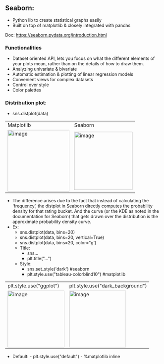 ## Seaborn:

- Python lib to create statistical graphs easily
- Built on top of matplotlib & closely integrated with pandas

Doc: https://seaborn.pydata.org/introduction.html

### Functionalities
- Dataset oriented API,  lets you focus on what the different elements of your plots mean, rather than on the details of how to draw them.
- Analyzing univariate & bivariate
- Automatic estimation & plotting of linear regression models
- Convenient views for complex datasets
- Control over style
- Color palettes


### Distribution plot:
- sns.distplot(data)
	
<table>
	<tr>
		<td>Matplotlib</td>
		<td>Seaborn</td>
	</tr>
	<tr>
		<td><img width="199" alt="image" src="https://user-images.githubusercontent.com/10133554/188859006-8c42273c-0239-4851-aef1-f254543829d9.png"></td>
		<td><img width="188" alt="image" src="https://user-images.githubusercontent.com/10133554/188858982-b521a727-44eb-4b2c-98b9-664079771b4d.png"></td>
	</tr>
</table>


- The difference arises due to the fact that instead of calculating the ‘frequency’, the distplot in Seaborn directly computes the probability density for that rating bucket. And the curve (or the KDE as noted in the documentation for Seaborn) that gets drawn over the distribution is the approximate probability density curve.
- Ex:
  - sns.distplot(data, bins=20)
  - sns.distplot(data, bins=20, vertical=True)
  - sns.distplot(data, bins=20, color="g') 
  - Title:
	- sns…
	- plt.title("…")
  - Style:
	- sns.set_style('dark') #seaborn
	- plt.style.use("tableau-colorblind10") #matplotlib

<table>
	<tr>
		<td>plt.style.use("ggplot") </td>
		<td>plt.style.use("dark_background") </td>
	</tr>
	<tr>
		<td><img width="183" alt="image" src="https://user-images.githubusercontent.com/10133554/188859863-78c0e601-1e7f-48c6-b2f9-26974acb9165.png"></td>
		<td><img width="183" alt="image" src="https://user-images.githubusercontent.com/10133554/188859948-a1e63eec-f142-4087-8f27-0beee7570daa.png"></td>
	</tr>
</table>

   - Default:
	- plt.style.use("default")
	- %matplotlib inline


